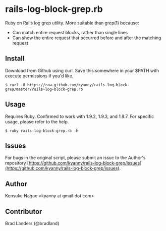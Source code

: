 # rails-log-block-grep.rb

Ruby on Rails log grep utility.
More suitable than grep(1) because:

- Can match entire request blocks, rather than single lines
- Can show the entire request that occurred before and after the matching request

## Install

Download from Github using curl. Save this somewhere in your $PATH with execute permissions if you'd like.

    $ curl -O https://raw.github.com/kyanny/rails-log-block-grep/master/rails-log-block-grep.rb

## Usage

Requires Ruby. Confirmed to work with 1.9.2, 1.9.3, and 1.8.7. For specific usage, please refer to the help.

    $ ruby rails-log-block-grep.rb -h

## Issues

For bugs in the original script, please submit an issue to the Author's repository [https://github.com/kyanny/rails-log-block-grep/issues](https://github.com/kyanny/rails-log-block-grep/issues).

## Author

Kensuke Nagae &lt;kyanny at gmail dot com&gt;

## Contributor

Brad Landers (@bradland)
